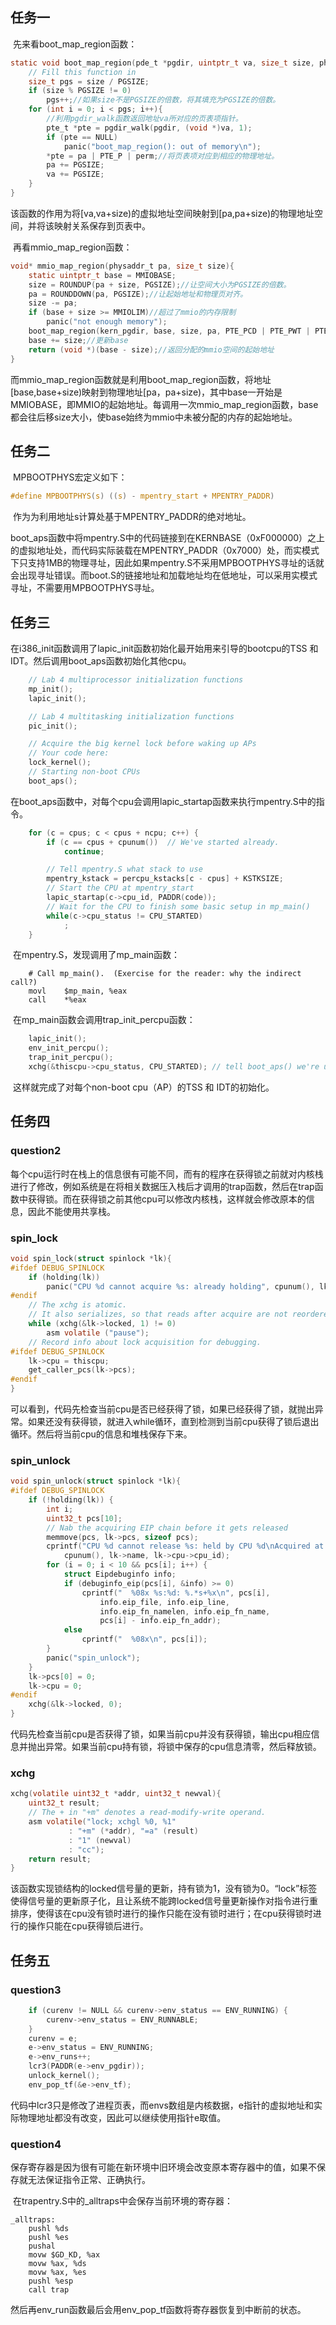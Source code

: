 ## 任务一

​		先来看boot_map_region函数：

~~~c
static void boot_map_region(pde_t *pgdir, uintptr_t va, size_t size, physaddr_t pa, int perm){
	// Fill this function in
	size_t pgs = size / PGSIZE;
	if (size % PGSIZE != 0)
		pgs++;//如果size不是PGSIZE的倍数，将其填充为PGSIZE的倍数。
	for (int i = 0; i < pgs; i++){
        //利用pgdir_walk函数返回地址va所对应的页表项指针。
		pte_t *pte = pgdir_walk(pgdir, (void *)va, 1);
		if (pte == NULL)
			panic("boot_map_region(): out of memory\n");
		*pte = pa | PTE_P | perm;//将页表项对应到相应的物理地址。
		pa += PGSIZE;
		va += PGSIZE;
	}
}
~~~

​		该函数的作用为将[va,va+size)的虚拟地址空间映射到[pa,pa+size)的物理地址空间，并将该映射关系保存到页表中。

​		再看mmio_map_region函数：

~~~c
void* mmio_map_region(physaddr_t pa, size_t size){
	static uintptr_t base = MMIOBASE;
	size = ROUNDUP(pa + size, PGSIZE);//让空间大小为PGSIZE的倍数。
	pa = ROUNDDOWN(pa, PGSIZE);//让起始地址和物理页对齐。
	size -= pa;
	if (base + size >= MMIOLIM)//超过了mmio的内存限制
		panic("not enough memory");
	boot_map_region(kern_pgdir, base, size, pa, PTE_PCD | PTE_PWT | PTE_W);
	base += size;//更新base
	return (void *)(base - size);//返回分配的mmio空间的起始地址
}
~~~

​		而mmio_map_region函数就是利用boot_map_region函数，将地址[base,base+size)映射到物理地址[pa，pa+size)，其中base一开始是MMIOBASE，即MMIO的起始地址。每调用一次mmio_map_region函数，base都会往后移size大小，使base始终为mmio中未被分配的内存的起始地址。

## 任务二

​		MPBOOTPHYS宏定义如下：

~~~c
#define MPBOOTPHYS(s) ((s) - mpentry_start + MPENTRY_PADDR)
~~~

​		作为为利用地址s计算处基于MPENTRY_PADDR的绝对地址。

​		boot_aps函数中将mpentry.S中的代码链接到在KERNBASE（0xF000000）之上的虚拟地址处，而代码实际装载在MPENTRY_PADDR（0x7000）处，而实模式下只支持1MB的物理寻址，因此如果mpentry.S不采用MPBOOTPHYS寻址的话就会出现寻址错误。而boot.S的链接地址和加载地址均在低地址，可以采用实模式寻址，不需要用MPBOOTPHYS寻址。

## 任务三

​		在i386_init函数调用了lapic_init函数初始化最开始用来引导的bootcpu的TSS 和 IDT。然后调用boot_aps函数初始化其他cpu。

~~~c
	// Lab 4 multiprocessor initialization functions
	mp_init();	
	lapic_init();	

	// Lab 4 multitasking initialization functions
	pic_init();

	// Acquire the big kernel lock before waking up APs
	// Your code here:
	lock_kernel();	
	// Starting non-boot CPUs
	boot_aps();		

~~~

​		在boot_aps函数中，对每个cpu会调用lapic_startap函数来执行mpentry.S中的指令。

~~~c
	for (c = cpus; c < cpus + ncpu; c++) {
		if (c == cpus + cpunum())  // We've started already.
			continue;

		// Tell mpentry.S what stack to use 
		mpentry_kstack = percpu_kstacks[c - cpus] + KSTKSIZE;
		// Start the CPU at mpentry_start
		lapic_startap(c->cpu_id, PADDR(code));
		// Wait for the CPU to finish some basic setup in mp_main()
		while(c->cpu_status != CPU_STARTED)
			;
	}
~~~

​		在mpentry.S，发现调用了mp_main函数：

~~~assembly
	# Call mp_main().  (Exercise for the reader: why the indirect call?)
	movl    $mp_main, %eax
	call    *%eax
~~~

​		在mp_main函数会调用trap_init_percpu函数：

~~~c
	lapic_init();
	env_init_percpu();
	trap_init_percpu();
	xchg(&thiscpu->cpu_status, CPU_STARTED); // tell boot_aps() we're up
~~~

​		这样就完成了对每个non-boot cpu（AP）的TSS 和 IDT的初始化。

## 任务四

### question2

​		每个cpu运行时在栈上的信息很有可能不同，而有的程序在获得锁之前就对内核栈进行了修改，例如系统是在将相关数据压入栈后才调用的trap函数，然后在trap函数中获得锁。而在获得锁之前其他cpu可以修改内核栈，这样就会修改原本的信息，因此不能使用共享栈。

### spin_lock

~~~c
void spin_lock(struct spinlock *lk){
#ifdef DEBUG_SPINLOCK
	if (holding(lk))
		panic("CPU %d cannot acquire %s: already holding", cpunum(), lk->name);
#endif
	// The xchg is atomic.
	// It also serializes, so that reads after acquire are not reordered before it.
	while (xchg(&lk->locked, 1) != 0)
		asm volatile ("pause");	
	// Record info about lock acquisition for debugging.
#ifdef DEBUG_SPINLOCK
	lk->cpu = thiscpu;
	get_caller_pcs(lk->pcs);
#endif
}
~~~

​		可以看到，代码先检查当前cpu是否已经获得了锁，如果已经获得了锁，就抛出异常。如果还没有获得锁，就进入while循环，直到检测到当前cpu获得了锁后退出循环。然后将当前cpu的信息和堆栈保存下来。

### spin_unlock

~~~c
void spin_unlock(struct spinlock *lk){
#ifdef DEBUG_SPINLOCK
	if (!holding(lk)) {
		int i;
		uint32_t pcs[10];
		// Nab the acquiring EIP chain before it gets released
		memmove(pcs, lk->pcs, sizeof pcs);
		cprintf("CPU %d cannot release %s: held by CPU %d\nAcquired at:", 
			cpunum(), lk->name, lk->cpu->cpu_id);
		for (i = 0; i < 10 && pcs[i]; i++) {
			struct Eipdebuginfo info;
			if (debuginfo_eip(pcs[i], &info) >= 0)
				cprintf("  %08x %s:%d: %.*s+%x\n", pcs[i],
					info.eip_file, info.eip_line,
					info.eip_fn_namelen, info.eip_fn_name,
					pcs[i] - info.eip_fn_addr);
			else
				cprintf("  %08x\n", pcs[i]);
		}
		panic("spin_unlock");
	}
	lk->pcs[0] = 0;
	lk->cpu = 0;
#endif
	xchg(&lk->locked, 0);
}
~~~

​		代码先检查当前cpu是否获得了锁，如果当前cpu并没有获得锁，输出cpu相应信息并抛出异常。如果当前cpu持有锁，将锁中保存的cpu信息清零，然后释放锁。

### xchg

~~~c
xchg(volatile uint32_t *addr, uint32_t newval){
	uint32_t result;
	// The + in "+m" denotes a read-modify-write operand.
	asm volatile("lock; xchgl %0, %1"
		     : "+m" (*addr), "=a" (result)
		     : "1" (newval)
		     : "cc");
	return result;
}
~~~

​		该函数实现锁结构的locked信号量的更新，持有锁为1，没有锁为0。“lock”标签使得信号量的更新原子化，且让系统不能跨locked信号量更新操作对指令进行重排序，使得该在cpu没有锁时进行的操作只能在没有锁时进行；在cpu获得锁时进行的操作只能在cpu获得锁后进行。

## 任务五

### question3

~~~c
	if (curenv != NULL && curenv->env_status == ENV_RUNNING) {	
		curenv->env_status = ENV_RUNNABLE;
	}
	curenv = e;
	e->env_status = ENV_RUNNING;
	e->env_runs++;
	lcr3(PADDR(e->env_pgdir));
	unlock_kernel();						
	env_pop_tf(&e->env_tf);
~~~

​		代码中lcr3只是修改了进程页表，而envs数组是内核数据，e指针的虚拟地址和实际物理地址都没有改变，因此可以继续使用指针e取值。

### question4

​		保存寄存器是因为很有可能在新环境中旧环境会改变原本寄存器中的值，如果不保存就无法保证指令正常、正确执行。

​		在trapentry.S中的_alltraps中会保存当前环境的寄存器：

~~~assembly
_alltraps:
    pushl %ds
    pushl %es
    pushal
    movw $GD_KD, %ax
    movw %ax, %ds
    movw %ax, %es
    pushl %esp
    call trap
~~~

​		然后再env_run函数最后会用env_pop_tf函数将寄存器恢复到中断前的状态。	
